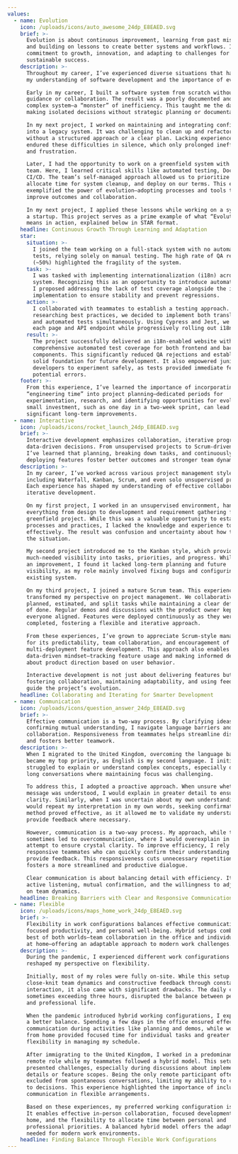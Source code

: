 ```yaml
---
values:
  - name: Evolution
    icon: /uploads/icons/auto_awesome_24dp_E8EAED.svg
    brief: >-
      Evolution is about continuous improvement, learning from past mistakes,
      and building on lessons to create better systems and workflows. It’s the
      commitment to growth, innovation, and adapting to challenges for
      sustainable success.
    description: >-
      Throughout my career, I’ve experienced diverse situations that have shaped
      my understanding of software development and the importance of evolution.

      Early in my career, I built a software system from scratch without clear
      guidance or collaboration. The result was a poorly documented and overly
      complex system—a “monster” of inefficiency. This taught me the dangers of
      making isolated decisions without strategic planning or documentation.

      In my next project, I worked on maintaining and integrating configurations
      into a legacy system. It was challenging to clean up and refactor code
      without a structured approach or a clear plan. Lacking experience, I
      endured these difficulties in silence, which only prolonged inefficiency
      and frustration.

      Later, I had the opportunity to work on a greenfield system with a mature
      team. Here, I learned critical skills like automated testing, Docker, and
      CI/CD. The team’s self-managed approach allowed us to prioritize features,
      allocate time for system cleanup, and deploy on our terms. This experience
      exemplified the power of evolution—adopting processes and tools that
      improve outcomes and collaboration.

      In my next project, I applied these lessons while working on a system for
      a startup. This project serves as a prime example of what “Evolution”
      means in action, explained below in STAR format.
    headline: Continuous Growth Through Learning and Adaptation
    star:
      situation: >-
        I joined the team working on a full-stack system with no automated
        tests, relying solely on manual testing. The high rate of QA rejections
        (~50%) highlighted the fragility of the system.
      task: >-
        I was tasked with implementing internationalization (i18n) across the
        system. Recognizing this as an opportunity to introduce automated tests,
        I proposed addressing the lack of test coverage alongside the i18n
        implementation to ensure stability and prevent regressions.
      action: >-
        I collaborated with teammates to establish a testing approach. After
        researching best practices, we decided to implement both translations
        and automated tests simultaneously. Using Cypress and Jest, we covered
        each page and API endpoint while progressively rolling out i18n.
      result: >-
        The project successfully delivered an i18n-enabled website with
        comprehensive automated test coverage for both frontend and backend
        components. This significantly reduced QA rejections and established a
        solid foundation for future development. It also empowered junior
        developers to experiment safely, as tests provided immediate feedback on
        potential errors.
    footer: >-
      From this experience, I’ve learned the importance of incorporating
      “engineering time” into project planning—dedicated periods for
      experimentation, research, and identifying opportunities for evolution. A
      small investment, such as one day in a two-week sprint, can lead to
      significant long-term improvements.
  - name: Interactive
    icon: /uploads/icons/rocket_launch_24dp_E8EAED.svg
    brief: >-
      Interactive development emphasizes collaboration, iterative progress, and
      data-driven decisions. From unsupervised projects to Scrum-driven teams,
      I’ve learned that planning, breaking down tasks, and continuously
      deploying features foster better outcomes and stronger team dynamics.
    description: >-
      In my career, I’ve worked across various project management styles,
      including Waterfall, Kanban, Scrum, and even solo unsupervised projects.
      Each experience has shaped my understanding of effective collaboration and
      iterative development.

      On my first project, I worked in an unsupervised environment, handling
      everything from design to development and requirement gathering for a
      greenfield project. While this was a valuable opportunity to establish
      processes and practices, I lacked the knowledge and experience to do so
      effectively. The result was confusion and uncertainty about how to improve
      the situation.

      My second project introduced me to the Kanban style, which provided
      much-needed visibility into tasks, priorities, and progress. While it was
      an improvement, I found it lacked long-term planning and future
      visibility, as my role mainly involved fixing bugs and configuring an
      existing system.

      On my third project, I joined a mature Scrum team. This experience
      transformed my perspective on project management. We collaboratively
      planned, estimated, and split tasks while maintaining a clear definition
      of done. Regular demos and discussions with the product owner kept
      everyone aligned. Features were deployed continuously as they were
      completed, fostering a flexible and iterative approach.

      From these experiences, I’ve grown to appreciate Scrum-style management
      for its predictability, team collaboration, and encouragement of phased,
      multi-deployment feature development. This approach also enables a
      data-driven mindset—tracking feature usage and making informed decisions
      about product direction based on user behavior.

      Interactive development is not just about delivering features but about
      fostering collaboration, maintaining adaptability, and using feedback to
      guide the project’s evolution.
    headline: Collaborating and Iterating for Smarter Development
  - name: Communication
    icon: /uploads/icons/question_answer_24dp_E8EAED.svg
    brief: >-
      Effective communication is a two-way process. By clarifying ideas and
      confirming mutual understanding, I navigate language barriers and ensure
      collaboration. Responsiveness from teammates helps streamline discussions
      and fosters better teamwork.
    description: >-
      When I migrated to the United Kingdom, overcoming the language barrier
      became my top priority, as English is my second language. I initially
      struggled to explain or understand complex concepts, especially during
      long conversations where maintaining focus was challenging.

      To address this, I adopted a proactive approach. When unsure whether my
      message was understood, I would explain in greater detail to ensure
      clarity. Similarly, when I was uncertain about my own understanding, I
      would repeat my interpretation in my own words, seeking confirmation. This
      method proved effective, as it allowed me to validate my understanding and
      provide feedback where necessary.

      However, communication is a two-way process. My approach, while thorough,
      sometimes led to overcommunication, where I would overexplain in an
      attempt to ensure crystal clarity. To improve efficiency, I rely on
      responsive teammates who can quickly confirm their understanding or
      provide feedback. This responsiveness cuts unnecessary repetition and
      fosters a more streamlined and productive dialogue.

      Clear communication is about balancing detail with efficiency. It requires
      active listening, mutual confirmation, and the willingness to adjust based
      on team dynamics.
    headline: Breaking Barriers with Clear and Responsive Communication
  - name: Flexible
    icon: /uploads/icons/maps_home_work_24dp_E8EAED.svg
    brief: >-
      Flexibility in work configurations balances effective communication,
      focused productivity, and personal well-being. Hybrid setups combine the
      best of both worlds—team collaboration in the office and individual focus
      at home—offering an adaptable approach to modern work challenges.
    description: >-
      During the pandemic, I experienced different work configurations that
      reshaped my perspective on flexibility.

      Initially, most of my roles were fully on-site. While this setup fostered
      close-knit team dynamics and constructive feedback through constant
      interaction, it also came with significant drawbacks. The daily commute,
      sometimes exceeding three hours, disrupted the balance between personal
      and professional life.

      When the pandemic introduced hybrid working configurations, I experienced
      a better balance. Spending a few days in the office ensured effective
      communication during activities like planning and demos, while working
      from home provided focused time for individual tasks and greater
      flexibility in managing my schedule.

      After immigrating to the United Kingdom, I worked in a predominantly
      remote role while my teammates followed a hybrid model. This setup
      presented challenges, especially during discussions about implementation
      details or feature scopes. Being the only remote participant often left me
      excluded from spontaneous conversations, limiting my ability to contribute
      to decisions. This experience highlighted the importance of inclusive
      communication in flexible arrangements.

      Based on these experiences, my preferred working configuration is hybrid.
      It enables effective in-person collaboration, focused development from
      home, and the flexibility to allocate time between personal and
      professional priorities. A balanced hybrid model offers the adaptability
      needed for modern work environments.
    headline: Finding Balance Through Flexible Work Configurations
---
```


